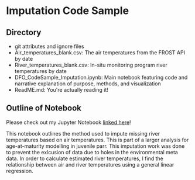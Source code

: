 # Imputation Code Sample
 
## Directory
- git attributes and ignore files
- Air_temperatures_blank.csv: The air temperatures from the FROST API by date
- River_temperatures_blank.csv: In-situ monitoring program river temperatures by date
- DFO_CodeSample_Imputation.ipynb: Main notebook featuring code and narrative explanation of purpose, methods, and visualization
- ReadME.md: You're actually reading it!

## Outline of Notebook
Please check out my Jupyter Notebook [linked here](https://github.com/torkjot/Imputation-Code-Sample/blob/main/CodeSample_Imputation.ipynb)!


This notebook outlines the method used to impute missing river temperatures based on air temperatures. This is part of a larger analysis for age-at-maturity modelling in juvenile parr. This imputation work was done to prevent the exlcusion of data due to holes in the environmental meta data. In order to calculate estimated river temperatures, I find the relationship between air and river temperatures using a general linear regression. 

